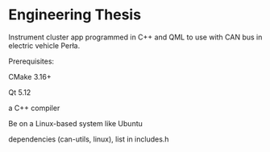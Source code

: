# Engineering Thesis
Instrument cluster app programmed in C++ and QML to use with CAN bus in electric vehicle Perła.

Prerequisites:

CMake 3.16+

Qt 5.12

a C++ compiler

Be on a Linux-based system like Ubuntu

dependencies (can-utils, linux), list in includes.h

